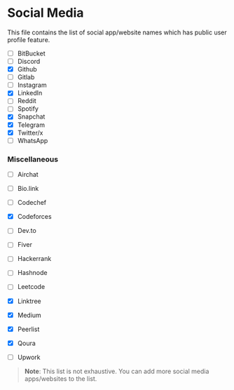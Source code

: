 # Social Media
This file contains the list of social app/website names which has public user profile feature.

- [ ] BitBucket
- [ ] Discord
- [x] Github
- [ ] Gitlab
- [ ] Instagram
- [x] LinkedIn
- [ ] Reddit
- [ ] Spotify
- [x] Snapchat
- [x] Telegram
- [x] Twitter/x
- [ ] WhatsApp

### Miscellaneous
- [ ] Airchat
- [ ] Bio.link
- [ ] Codechef
- [x] Codeforces
- [ ] Dev.to
- [ ] Fiver
- [ ] Hackerrank
- [ ] Hashnode
- [ ] Leetcode
- [x] Linktree
- [x] Medium
- [x] Peerlist
- [x] Qoura
- [ ] Upwork


> **Note**: This list is not exhaustive. You can add more social media apps/websites to the list.
